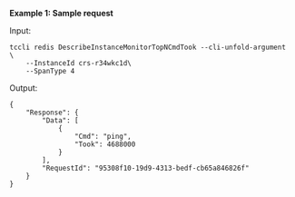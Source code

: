 **Example 1: Sample request**



Input: 

```
tccli redis DescribeInstanceMonitorTopNCmdTook --cli-unfold-argument  \
    --InstanceId crs-r34wkc1d\
    --SpanType 4
```

Output: 
```
{
    "Response": {
        "Data": [
            {
                "Cmd": "ping",
                "Took": 4688000
            }
        ],
        "RequestId": "95308f10-19d9-4313-bedf-cb65a846826f"
    }
}
```

